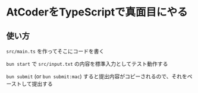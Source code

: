 # AtCoderをTypeScriptで真面目にやる

## 使い方

`src/main.ts` を作ってそこにコードを書く

`bun start` で `src/input.txt` の内容を標準入力としてテスト動作する

`bun submit` (or `bun submit:mac`) すると提出内容がコピーされるので、それをペーストして提出する
